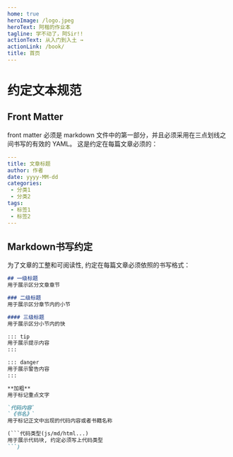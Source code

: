 ```yaml
---
home: true
heroImage: /logo.jpeg
heroText: 阿楷的作业本
tagline: 学不动了，阿Sir!!
actionText: 从入门到入土 →
actionLink: /book/
title: 首页
---
```


# 约定文本规范

## Front Matter

front matter 必须是 markdown 文件中的第一部分，并且必须采用在三点划线之间书写的有效的 YAML。 这是约定在每篇文章必须的：
```yaml
---
title: 文章标题
author: 作者
date: yyyy-MM-dd
categories:
 - 分类1
 - 分类2
tags:
 - 标签1
 - 标签2
---
```

## Markdown书写约定
为了文章的工整和可阅读性, 约定在每篇文章必须依照的书写格式：
```md
## 一级标题
用于展示区分文章章节

### 二级标题
用于展示区分章节内的小节

#### 三级标题
用于展示区分小节内的快

::: tip
用于展示提示内容
:::

::: danger
用于展示警告内容
:::

**加粗**
用于标记重点文字

`代码内容`
`《书名》`
用于标记正文中出现的代码内容或者书籍名称

(```代码类型(js/md/html...)
用于展示代码块, 约定必须写上代码类型
```)
```



